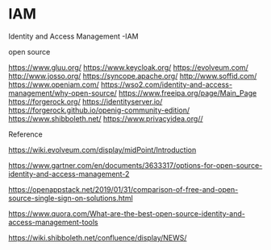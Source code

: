 # IAM

 Identity and Access Management -IAM 

open source 

https://www.gluu.org/
https://www.keycloak.org/
https://evolveum.com/
http://www.josso.org/
https://syncope.apache.org/
http://www.soffid.com/
https://www.openiam.com/
https://wso2.com/identity-and-access-management/why-open-source/
https://www.freeipa.org/page/Main_Page
https://forgerock.org/
https://identityserver.io/
https://forgerock.github.io/openig-community-edition/
https://www.shibboleth.net/
https://www.privacyidea.org//



Reference

https://wiki.evolveum.com/display/midPoint/Introduction

https://www.gartner.com/en/documents/3633317/options-for-open-source-identity-and-access-management-2

https://openappstack.net/2019/01/31/comparison-of-free-and-open-source-single-sign-on-solutions.html

https://www.quora.com/What-are-the-best-open-source-identity-and-access-management-tools

https://wiki.shibboleth.net/confluence/display/NEWS/

